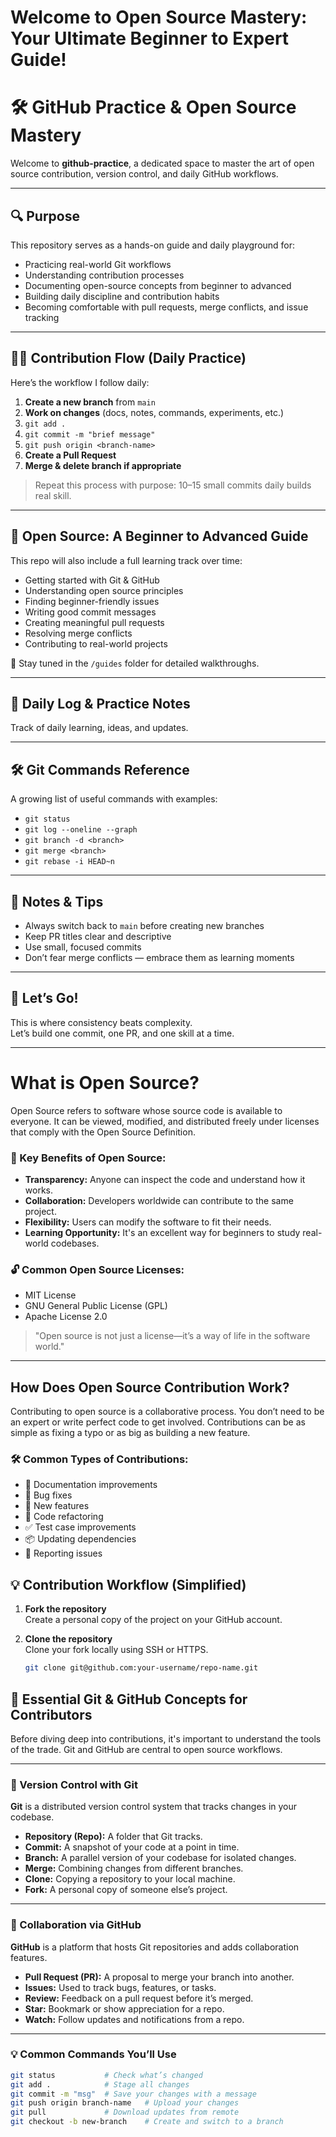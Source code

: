 # Welcome to Open Source Mastery: Your Ultimate Beginner to Expert Guide!

# 🛠️ GitHub Practice & Open Source Mastery

Welcome to **github-practice**, a dedicated space to master the art of open source contribution, version control, and daily GitHub workflows.

---

## 🔍 Purpose

This repository serves as a hands-on guide and daily playground for:
- Practicing real-world Git workflows
- Understanding contribution processes
- Documenting open-source concepts from beginner to advanced
- Building daily discipline and contribution habits
- Becoming comfortable with pull requests, merge conflicts, and issue tracking

---

## 🧑‍💻 Contribution Flow (Daily Practice)

Here’s the workflow I follow daily:

1. **Create a new branch** from `main`  
2. **Work on changes** (docs, notes, commands, experiments, etc.)
3. `git add .`  
4. `git commit -m "brief message"`  
5. `git push origin <branch-name>`  
6. **Create a Pull Request**  
7. **Merge & delete branch if appropriate**

> Repeat this process with purpose: 10–15 small commits daily builds real skill.

---

## 📘 Open Source: A Beginner to Advanced Guide

This repo will also include a full learning track over time:
- Getting started with Git & GitHub
- Understanding open source principles
- Finding beginner-friendly issues
- Writing good commit messages
- Creating meaningful pull requests
- Resolving merge conflicts
- Contributing to real-world projects

📂 Stay tuned in the `/guides` folder for detailed walkthroughs.

---

## 📅 Daily Log & Practice Notes

Track of daily learning, ideas, and updates.


---

## 🛠️ Git Commands Reference

A growing list of useful commands with examples:
- `git status`
- `git log --oneline --graph`
- `git branch -d <branch>`
- `git merge <branch>`
- `git rebase -i HEAD~n`

---

## 🧠 Notes & Tips

- Always switch back to `main` before creating new branches
- Keep PR titles clear and descriptive
- Use small, focused commits
- Don’t fear merge conflicts — embrace them as learning moments

---

## 🚀 Let’s Go!

This is where consistency beats complexity.  
Let’s build one commit, one PR, and one skill at a time.  

---
# What is Open Source?

Open Source refers to software whose source code is available to everyone. It can be viewed, modified, and distributed freely under licenses that comply with the Open Source Definition.

### 🌟 Key Benefits of Open Source:
- **Transparency:** Anyone can inspect the code and understand how it works.
- **Collaboration:** Developers worldwide can contribute to the same project.
- **Flexibility:** Users can modify the software to fit their needs.
- **Learning Opportunity:** It's an excellent way for beginners to study real-world codebases.

### 🔓 Common Open Source Licenses:
- MIT License
- GNU General Public License (GPL)
- Apache License 2.0

> "Open source is not just a license—it’s a way of life in the software world."

---

## How Does Open Source Contribution Work?

Contributing to open source is a collaborative process. You don’t need to be an expert or write perfect code to get involved. Contributions can be as simple as fixing a typo or as big as building a new feature.

### 🛠 Common Types of Contributions:
- 📝 Documentation improvements
- 🐛 Bug fixes
- 🌟 New features
- 🔧 Code refactoring
- ✅ Test case improvements
- 📦 Updating dependencies
- 🧪 Reporting issues

## 💡 Contribution Workflow (Simplified)

1. **Fork the repository**  
   Create a personal copy of the project on your GitHub account.

2. **Clone the repository**  
   Clone your fork locally using SSH or HTTPS.
   ```bash
   git clone git@github.com:your-username/repo-name.git
## 🧠 Essential Git & GitHub Concepts for Contributors

Before diving deep into contributions, it's important to understand the tools of the trade. Git and GitHub are central to open source workflows.

---

### 🔁 Version Control with Git

**Git** is a distributed version control system that tracks changes in your codebase.

- **Repository (Repo):** A folder that Git tracks.
- **Commit:** A snapshot of your code at a point in time.
- **Branch:** A parallel version of your codebase for isolated changes.
- **Merge:** Combining changes from different branches.
- **Clone:** Copying a repository to your local machine.
- **Fork:** A personal copy of someone else’s project.

---

### 🐙 Collaboration via GitHub

**GitHub** is a platform that hosts Git repositories and adds collaboration features.

- **Pull Request (PR):** A proposal to merge your branch into another.
- **Issues:** Used to track bugs, features, or tasks.
- **Review:** Feedback on a pull request before it’s merged.
- **Star:** Bookmark or show appreciation for a repo.
- **Watch:** Follow updates and notifications from a repo.

---

### 💡 Common Commands You’ll Use

```bash
git status           # Check what’s changed
git add .            # Stage all changes
git commit -m "msg"  # Save your changes with a message
git push origin branch-name   # Upload your changes
git pull             # Download updates from remote
git checkout -b new-branch    # Create and switch to a branch

